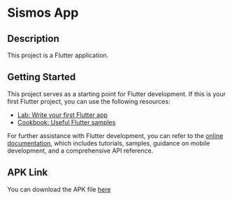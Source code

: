 # Sismos App

## Description

This project is a Flutter application.

## Getting Started

This project serves as a starting point for Flutter development. If this is your first Flutter project, you can use the following resources:

- [Lab: Write your first Flutter app](https://docs.flutter.dev/get-started/codelab)
- [Cookbook: Useful Flutter samples](https://docs.flutter.dev/cookbook)

For further assistance with Flutter development, you can refer to the [online documentation](https://docs.flutter.dev/), which includes tutorials, samples, guidance on mobile development, and a comprehensive API reference.

## APK Link

You can download the APK file [here](https://drive.google.com/file/d/1bIibGXu-J2XjiDatRVVxR2o_yNLPXsV0/view?usp=sharing)
